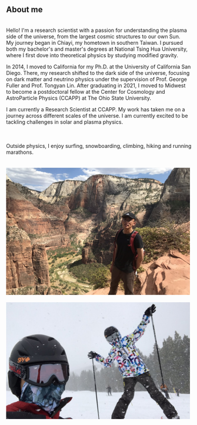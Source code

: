 ## About me
<br/>
Hello! I'm a research scientist with a passion for understanding the plasma side of the universe, from the largest cosmic structures to our own Sun.
<br/>
My journey began in Chiayi, my hometown in southern Taiwan. I pursued both my bachelor's and master's degrees at National Tsing Hua University, where I first dove into theoretical physics by studying modified gravity.<br/>

In 2014, I moved to California for my Ph.D. at the University of California San Diego. There, my research shifted to the dark side of the universe, focusing on dark matter and neutrino physics under the supervision of Prof. George Fuller and Prof. Tongyan Lin. After graduating in 2021, I moved to Midwest to become a postdoctoral fellow at the Center for Cosmology and AstroParticle Physics (CCAPP) at The Ohio State University.<br/>

I am currently a Research Scientist at CCAPP. My work has taken me on a journey across different scales of the universe. I am currently excited to be tackling challenges in solar and plasma physics.<br/>

<br/><br/>
Outside physics, I enjoy surfing, snowboarding, climbing, hiking and running marathons.
<br/><br/><br/>
<img src="images/zion.jpg" width = "500"> <br/><br/>
<img src="images/snowboarding.jpg" width = "500">
